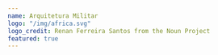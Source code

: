 ```yaml
---
name: Arquitetura Militar
logo: "/img/africa.svg"
logo_credit: Renan Ferreira Santos from the Noun Project
featured: true
---
```

